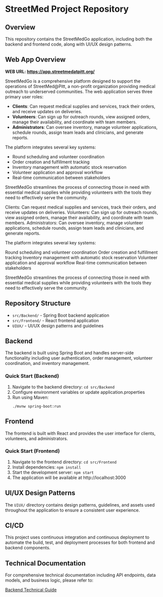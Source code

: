 # StreetMed Project Repository

## Overview

This repository contains the StreetMedGo application, including both the backend and frontend code, along with UI/UX design patterns.

## Web App Overview
**WEB URL: https://app.streetmedatpitt.org/**

StreetMedGo is a comprehensive platform designed to support the operations of StreetMed@Pitt, a non-profit organization providing medical outreach to underserved communities. The web application serves three primary user roles:

- **Clients**: Can request medical supplies and services, track their orders, and receive updates on deliveries.
- **Volunteers**: Can sign up for outreach rounds, view assigned orders, manage their availability, and coordinate with team members.
- **Administrators**: Can oversee inventory, manage volunteer applications, schedule rounds, assign team leads and clinicians, and generate reports.

The platform integrates several key systems:

- Round scheduling and volunteer coordination
- Order creation and fulfillment tracking
- Inventory management with automatic stock reservation
- Volunteer application and approval workflow
- Real-time communication between stakeholders

StreetMedGo streamlines the process of connecting those in need with essential medical supplies while providing volunteers with the tools they need to effectively serve the community.

Clients: Can request medical supplies and services, track their orders, and receive updates on deliveries.
Volunteers: Can sign up for outreach rounds, view assigned orders, manage their availability, and coordinate with team members.
Administrators: Can oversee inventory, manage volunteer applications, schedule rounds, assign team leads and clinicians, and generate reports.

The platform integrates several key systems:

Round scheduling and volunteer coordination
Order creation and fulfillment tracking
Inventory management with automatic stock reservation
Volunteer application and approval workflow
Real-time communication between stakeholders

StreetMedGo streamlines the process of connecting those in need with essential medical supplies while providing volunteers with the tools they need to effectively serve the community.

## Repository Structure

- `src/Backend/` - Spring Boot backend application
- `src/Frontend/` - React frontend application
- `UIUX/` - UI/UX design patterns and guidelines

## Backend

The backend is built using Spring Boot and handles server-side functionality including user authentication, order management, volunteer coordination, and inventory management.

### Quick Start (Backend)

1. Navigate to the backend directory: `cd src/Backend`
2. Configure environment variables or update application.properties
3. Run using Maven:
   ```
   ./mvnw spring-boot:run
   ```

## Frontend

The frontend is built with React and provides the user interface for clients, volunteers, and administrators.

### Quick Start (Frontend)

1. Navigate to the frontend directory: `cd src/Frontend`
2. Install dependencies: `npm install`
3. Start the development server: `npm start`
4. The application will be available at http://localhost:3000

## UI/UX Design Patterns

The `UIUX/` directory contains design patterns, guidelines, and assets used throughout the application to ensure a consistent user experience.

## CI/CD

This project uses continuous integration and continuous deployment to automate the build, test, and deployment processes for both frontend and backend components.

## Technical Documentation

For comprehensive technical documentation including API endpoints, data models, and business logic, please refer to:

[Backend Technical Guide](docs/BackendTechGuide.md)
